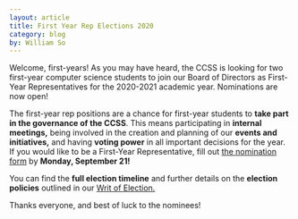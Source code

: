 ```yaml
---
layout: article
title: First Year Rep Elections 2020
category: blog
by: William So
---
```


<p>Welcome, first-years! As you may have heard, the CCSS is looking for two first-year computer science students to join our Board of Directors as First-Year Representatives for the 2020-2021 academic year. Nominations are now open!</p>

<p>The first-year rep positions are a chance for first-year students to <b>take part in the governance of the CCSS</b>. This means participating in <b>internal meetings,</b> being involved in the creation and planning of our <b>events and initiatives,</b> and having <b>voting power</b> in all important decisions for the year. If you would like to be a First-Year Representative, fill out <a href="https://docs.google.com/forms/d/e/1FAIpQLSf9Bn_syVZkLXQ6LDwwQw2Th7zdcSRq9RxiYjFEM4BL7CD1SA/viewform">the nomination form</a> by <b>Monday, September 21!</b></p>

<p>You can find the <b>full election timeline</b> and further details on the <b>election policies</b> outlined in our <a href="https://drive.google.com/file/d/1_gAVjJfATjTb-xvJ99De-OJFq3RDa6gt/view">Writ of Election.</a></p>

<p>Thanks everyone, and best of luck to the nominees!
